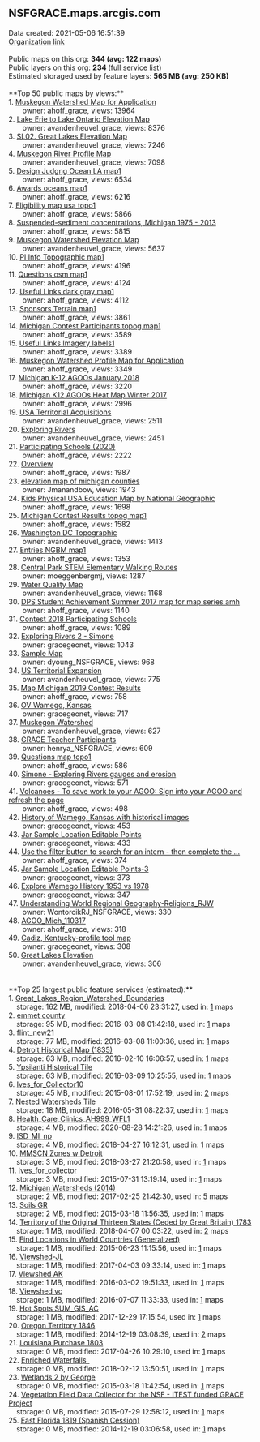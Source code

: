 <h2>NSFGRACE.maps.arcgis.com</h2> Data created: 2021-05-06 16:51:39 <br /><a target='new' href='https://NSFGRACE.maps.arcgis.com'>Organization link</a><br /><br />Public maps on this org: <b>344 (avg: 122 maps)</b><br />Public layers on this org: <b>234 </b>(<a target='new' href='https://services.arcgis.com/wgzKd27pYSsjGo3t/ArcGIS/rest/services'>full service list</a>)<br />Estimated storaged used by feature layers: <b>565 MB (avg: 250 KB)</b><br /><br />**Top 50 public maps by views:**<br />  1. <a target='new' href='https://www.arcgis.com/home/item.html?id=ed360c857b0d4a9d9796159f22286d8e'>Muskegon Watershed Map for Application</a> <br />  &nbsp;&nbsp;&nbsp;&nbsp; &nbsp;&nbsp;owner: ahoff_grace, views: 13964<br />  2. <a target='new' href='https://www.arcgis.com/home/item.html?id=3bb3b3b7efd64182bcfd0cbb46aa9b3f'>Lake Erie to Lake Ontario Elevation Map</a> <br />  &nbsp;&nbsp;&nbsp;&nbsp; &nbsp;&nbsp;owner: avandenheuvel_grace, views: 8376<br />  3. <a target='new' href='https://www.arcgis.com/home/item.html?id=b761067f795b4d93bc53465ae18bffd8'>SL02. Great Lakes Elevation Map</a> <br />  &nbsp;&nbsp;&nbsp;&nbsp; &nbsp;&nbsp;owner: avandenheuvel_grace, views: 7246<br />  4. <a target='new' href='https://www.arcgis.com/home/item.html?id=598e3b4d4d344644b44ceb8366985fec'>Muskegon River Profile Map</a> <br />  &nbsp;&nbsp;&nbsp;&nbsp; &nbsp;&nbsp;owner: avandenheuvel_grace, views: 7098<br />  5. <a target='new' href='https://www.arcgis.com/home/item.html?id=945c5a036a0f4596a64730500b1214ba'>Design Judgng Ocean LA map1</a> <br />  &nbsp;&nbsp;&nbsp;&nbsp; &nbsp;&nbsp;owner: ahoff_grace, views: 6534<br />  6. <a target='new' href='https://www.arcgis.com/home/item.html?id=d43b911c2a6c467fb6ee5e138c342773'>Awards oceans map1</a> <br />  &nbsp;&nbsp;&nbsp;&nbsp; &nbsp;&nbsp;owner: ahoff_grace, views: 6216<br />  7. <a target='new' href='https://www.arcgis.com/home/item.html?id=8113abc375e341439ab036e421f501f5'>Eligibility map usa topo1</a> <br />  &nbsp;&nbsp;&nbsp;&nbsp; &nbsp;&nbsp;owner: ahoff_grace, views: 5866<br />  8. <a target='new' href='https://www.arcgis.com/home/item.html?id=535904b250eb46e091600db91b9e7a7a'>Suspended-sediment concentrations, Michigan 1975 - 2013</a> <br />  &nbsp;&nbsp;&nbsp;&nbsp; &nbsp;&nbsp;owner: ahoff_grace, views: 5815<br />  9. <a target='new' href='https://www.arcgis.com/home/item.html?id=1a075cdeedcc46f1b1106a38e665ee56'>Muskegon Watershed Elevation Map</a> <br />  &nbsp;&nbsp;&nbsp;&nbsp; &nbsp;&nbsp;owner: avandenheuvel_grace, views: 5637<br />  10. <a target='new' href='https://www.arcgis.com/home/item.html?id=ebb89bf47e6a4564a689be1577b0b6f5'>PI Info Topographic map1</a> <br />  &nbsp;&nbsp;&nbsp;&nbsp; &nbsp;&nbsp;owner: ahoff_grace, views: 4196<br />  11. <a target='new' href='https://www.arcgis.com/home/item.html?id=9ae9dedb9d4a48ec8b200cae0c9f20ba'>Questions osm map1</a> <br />  &nbsp;&nbsp;&nbsp;&nbsp; &nbsp;&nbsp;owner: ahoff_grace, views: 4124<br />  12. <a target='new' href='https://www.arcgis.com/home/item.html?id=04954cc7d5514854950eb3e2f6c11035'>Useful Links dark gray map1</a> <br />  &nbsp;&nbsp;&nbsp;&nbsp; &nbsp;&nbsp;owner: ahoff_grace, views: 4112<br />  13. <a target='new' href='https://www.arcgis.com/home/item.html?id=f23835a48add49458e5fab3f587e3d61'>Sponsors Terrain map1</a> <br />  &nbsp;&nbsp;&nbsp;&nbsp; &nbsp;&nbsp;owner: ahoff_grace, views: 3861<br />  14. <a target='new' href='https://www.arcgis.com/home/item.html?id=925c986aee054120918ea633d500a92a'>Michigan Contest Participants topog map1</a> <br />  &nbsp;&nbsp;&nbsp;&nbsp; &nbsp;&nbsp;owner: ahoff_grace, views: 3589<br />  15. <a target='new' href='https://www.arcgis.com/home/item.html?id=91f2d1aef48a42d49895640f1b57af36'>Useful Links Imagery labels1</a> <br />  &nbsp;&nbsp;&nbsp;&nbsp; &nbsp;&nbsp;owner: ahoff_grace, views: 3389<br />  16. <a target='new' href='https://www.arcgis.com/home/item.html?id=3ca3f8d94c4f40228244b15c41ed9485'>Muskegon Watershed Profile Map for Application</a> <br />  &nbsp;&nbsp;&nbsp;&nbsp; &nbsp;&nbsp;owner: ahoff_grace, views: 3349<br />  17. <a target='new' href='https://www.arcgis.com/home/item.html?id=30a01595760641e3af919f6996f6d40d'>Michigan K-12 AGOOs January 2018</a> <br />  &nbsp;&nbsp;&nbsp;&nbsp; &nbsp;&nbsp;owner: ahoff_grace, views: 3220<br />  18. <a target='new' href='https://www.arcgis.com/home/item.html?id=ca2a6f91751c49b3a761e6634714d632'>Michigan K12 AGOOs Heat Map Winter 2017</a> <br />  &nbsp;&nbsp;&nbsp;&nbsp; &nbsp;&nbsp;owner: ahoff_grace, views: 2996<br />  19. <a target='new' href='https://www.arcgis.com/home/item.html?id=556d5345324c432e9e7f976898ba0a73'>USA Territorial Acquisitions </a> <br />  &nbsp;&nbsp;&nbsp;&nbsp; &nbsp;&nbsp;owner: avandenheuvel_grace, views: 2511<br />  20. <a target='new' href='https://www.arcgis.com/home/item.html?id=1fdb0dc963f6478aa3542bac0a69bf8e'>Exploring Rivers</a> <br />  &nbsp;&nbsp;&nbsp;&nbsp; &nbsp;&nbsp;owner: avandenheuvel_grace, views: 2451<br />  21. <a target='new' href='https://www.arcgis.com/home/item.html?id=39171fe3f8d741e1ba53c9898e885b87'>Participating Schools (2020)</a> <br />  &nbsp;&nbsp;&nbsp;&nbsp; &nbsp;&nbsp;owner: ahoff_grace, views: 2222<br />  22. <a target='new' href='https://www.arcgis.com/home/item.html?id=4f5714e2fe5b4acb9cfa8a324c39e53a'>Overview</a> <br />  &nbsp;&nbsp;&nbsp;&nbsp; &nbsp;&nbsp;owner: ahoff_grace, views: 1987<br />  23. <a target='new' href='https://www.arcgis.com/home/item.html?id=8a95f350f10b404aa2682e3558865b31'>elevation map of michigan counties</a> <br />  &nbsp;&nbsp;&nbsp;&nbsp; &nbsp;&nbsp;owner: Jmanandbow, views: 1943<br />  24. <a target='new' href='https://www.arcgis.com/home/item.html?id=719094a7cbe345879f22690926a8fec7'>Kids Physical USA Education Map by National Geographic</a> <br />  &nbsp;&nbsp;&nbsp;&nbsp; &nbsp;&nbsp;owner: ahoff_grace, views: 1698<br />  25. <a target='new' href='https://www.arcgis.com/home/item.html?id=2eb7a8dd71434ecd8aaa43772481b2e1'>Michigan Contest Results topog map1</a> <br />  &nbsp;&nbsp;&nbsp;&nbsp; &nbsp;&nbsp;owner: ahoff_grace, views: 1582<br />  26. <a target='new' href='https://www.arcgis.com/home/item.html?id=d708f2d958ca4b83b23458b123348025'>Washington DC Topographic</a> <br />  &nbsp;&nbsp;&nbsp;&nbsp; &nbsp;&nbsp;owner: avandenheuvel_grace, views: 1413<br />  27. <a target='new' href='https://www.arcgis.com/home/item.html?id=57e8729e9143412489dd04fe0661c0e4'>Entries NGBM map1</a> <br />  &nbsp;&nbsp;&nbsp;&nbsp; &nbsp;&nbsp;owner: ahoff_grace, views: 1353<br />  28. <a target='new' href='https://www.arcgis.com/home/item.html?id=a3671aa557574c5987544b825a38cf49'>Central Park STEM Elementary Walking Routes</a> <br />  &nbsp;&nbsp;&nbsp;&nbsp; &nbsp;&nbsp;owner: moeggenbergmj, views: 1287<br />  29. <a target='new' href='https://www.arcgis.com/home/item.html?id=bc7b0966b2f64f0b80b23f38a853e021'>Water Quality Map</a> <br />  &nbsp;&nbsp;&nbsp;&nbsp; &nbsp;&nbsp;owner: avandenheuvel_grace, views: 1168<br />  30. <a target='new' href='https://www.arcgis.com/home/item.html?id=f862ff50ed3243a9ab30671187b75cb7'>DPS Student Achievement Summer 2017 map for map series amh</a> <br />  &nbsp;&nbsp;&nbsp;&nbsp; &nbsp;&nbsp;owner: ahoff_grace, views: 1140<br />  31. <a target='new' href='https://www.arcgis.com/home/item.html?id=d3c93a83af8e498e9bd7ba5c261e5228'>Contest 2018 Participating Schools</a> <br />  &nbsp;&nbsp;&nbsp;&nbsp; &nbsp;&nbsp;owner: ahoff_grace, views: 1089<br />  32. <a target='new' href='https://www.arcgis.com/home/item.html?id=1f44dfbc22064d06955c0e629a7aff7e'>Exploring Rivers 2 - Simone</a> <br />  &nbsp;&nbsp;&nbsp;&nbsp; &nbsp;&nbsp;owner: gracegeonet, views: 1043<br />  33. <a target='new' href='https://www.arcgis.com/home/item.html?id=6b310f3c32634401a469aa8e46268c0d'>Sample Map</a> <br />  &nbsp;&nbsp;&nbsp;&nbsp; &nbsp;&nbsp;owner: dyoung_NSFGRACE, views: 968<br />  34. <a target='new' href='https://www.arcgis.com/home/item.html?id=70bf346ab46c41ff9250cd7b98699ca9'>US Territorial Expansion</a> <br />  &nbsp;&nbsp;&nbsp;&nbsp; &nbsp;&nbsp;owner: avandenheuvel_grace, views: 775<br />  35. <a target='new' href='https://www.arcgis.com/home/item.html?id=96985903f4724bd28325f29e5978d6f2'>Map Michigan 2019 Contest Results</a> <br />  &nbsp;&nbsp;&nbsp;&nbsp; &nbsp;&nbsp;owner: ahoff_grace, views: 758<br />  36. <a target='new' href='https://www.arcgis.com/home/item.html?id=62712c953e234a0a86468fcddf0cb558'>OV Wamego, Kansas</a> <br />  &nbsp;&nbsp;&nbsp;&nbsp; &nbsp;&nbsp;owner: gracegeonet, views: 717<br />  37. <a target='new' href='https://www.arcgis.com/home/item.html?id=03248c9a17684e48a542f51ab55a104b'>Muskegon Watershed</a> <br />  &nbsp;&nbsp;&nbsp;&nbsp; &nbsp;&nbsp;owner: avandenheuvel_grace, views: 627<br />  38. <a target='new' href='https://www.arcgis.com/home/item.html?id=891d0b97f7c94b2ab11415bf2c03186a'>GRACE Teacher Participants</a> <br />  &nbsp;&nbsp;&nbsp;&nbsp; &nbsp;&nbsp;owner: henrya_NSFGRACE, views: 609<br />  39. <a target='new' href='https://www.arcgis.com/home/item.html?id=00c33a9464e7452db673a3f549318579'>Questions map topo1</a> <br />  &nbsp;&nbsp;&nbsp;&nbsp; &nbsp;&nbsp;owner: ahoff_grace, views: 586<br />  40. <a target='new' href='https://www.arcgis.com/home/item.html?id=e263501378fc45008dc28e0ac88645bc'>Simone - Exploring Rivers gauges and erosion</a> <br />  &nbsp;&nbsp;&nbsp;&nbsp; &nbsp;&nbsp;owner: gracegeonet, views: 571<br />  41. <a target='new' href='https://www.arcgis.com/home/item.html?id=a20beb99567a41e2bb79cf7093a1488c'>Volcanoes - To save work to your AGOO: Sign into your AGOO and refresh the page</a> <br />  &nbsp;&nbsp;&nbsp;&nbsp; &nbsp;&nbsp;owner: ahoff_grace, views: 498<br />  42. <a target='new' href='https://www.arcgis.com/home/item.html?id=89b97448bed444559c4c0312150fee8b'>History of Wamego, Kansas with historical images</a> <br />  &nbsp;&nbsp;&nbsp;&nbsp; &nbsp;&nbsp;owner: gracegeonet, views: 453<br />  43. <a target='new' href='https://www.arcgis.com/home/item.html?id=fd28eda2d0ca4069985a91f6084aabc3'>Jar Sample Location Editable Points</a> <br />  &nbsp;&nbsp;&nbsp;&nbsp; &nbsp;&nbsp;owner: gracegeonet, views: 433<br />  44. <a target='new' href='https://www.arcgis.com/home/item.html?id=ba585d9c74e24ab0b8e316793a71e744'>Use the filter button to search for an intern - then complete the ...</a> <br />  &nbsp;&nbsp;&nbsp;&nbsp; &nbsp;&nbsp;owner: ahoff_grace, views: 374<br />  45. <a target='new' href='https://www.arcgis.com/home/item.html?id=939338fb4eca462ab1c73ae8c5f825b3'>Jar Sample Location Editable Points-3</a> <br />  &nbsp;&nbsp;&nbsp;&nbsp; &nbsp;&nbsp;owner: gracegeonet, views: 373<br />  46. <a target='new' href='https://www.arcgis.com/home/item.html?id=b86da66ed966459e93b7cf8ac9c619d9'>Explore Wamego History 1953 vs 1978</a> <br />  &nbsp;&nbsp;&nbsp;&nbsp; &nbsp;&nbsp;owner: gracegeonet, views: 347<br />  47. <a target='new' href='https://www.arcgis.com/home/item.html?id=0d65d9d71cda41b2905c4c557a5e8201'>Understanding World Regional Geography-Religions_RJW</a> <br />  &nbsp;&nbsp;&nbsp;&nbsp; &nbsp;&nbsp;owner: WontorcikRJ_NSFGRACE, views: 330<br />  48. <a target='new' href='https://www.arcgis.com/home/item.html?id=c98a63208e3545c68b5f33aed034e898'>AGOO_Mich_110317</a> <br />  &nbsp;&nbsp;&nbsp;&nbsp; &nbsp;&nbsp;owner: ahoff_grace, views: 318<br />  49. <a target='new' href='https://www.arcgis.com/home/item.html?id=acc6ed9c49774e34bc47480e35add35d'>Cadiz, Kentucky-profile tool map</a> <br />  &nbsp;&nbsp;&nbsp;&nbsp; &nbsp;&nbsp;owner: gracegeonet, views: 308<br />  50. <a target='new' href='https://www.arcgis.com/home/item.html?id=94686a3ed6474aef956078105061fc0c'>Great Lakes Elevation</a> <br />  &nbsp;&nbsp;&nbsp;&nbsp; &nbsp;&nbsp;owner: avandenheuvel_grace, views: 306<br /><br /><br />**Top 25 largest public feature services (estimated):**<br /> 1. <a target='new' href='https://www.arcgis.com/home/item.html?id=69f2c60b18cb47b280e8f870d917e14b'>Great_Lakes_Region_Watershed_Boundaries</a><br /> &nbsp;&nbsp;&nbsp;&nbsp;storage: 162 MB, modified: 2018-04-06 23:31:27,  used in: <a target='new' href='https://ed-ind-tb.s3-us-west-1.amazonaws.com/ADI/69f2c60b18cb47b280e8f870d917e14b.html'> 1</a> maps<br /> 2. <a target='new' href='https://www.arcgis.com/home/item.html?id=58b1ceef39de4cfbb5b3b0eb4b4b99f7'>emmet county</a><br /> &nbsp;&nbsp;&nbsp;&nbsp;storage: 95 MB, modified: 2016-03-08 01:42:18,  used in: <a target='new' href='https://ed-ind-tb.s3-us-west-1.amazonaws.com/ADI/58b1ceef39de4cfbb5b3b0eb4b4b99f7.html'> 1</a> maps<br /> 3. <a target='new' href='https://www.arcgis.com/home/item.html?id=6af2a49f8cd34ac8b402cf4dc97c9661'>flint_new21</a><br /> &nbsp;&nbsp;&nbsp;&nbsp;storage: 77 MB, modified: 2016-03-08 11:00:36,  used in: <a target='new' href='https://ed-ind-tb.s3-us-west-1.amazonaws.com/ADI/6af2a49f8cd34ac8b402cf4dc97c9661.html'> 1</a> maps<br /> 4. <a target='new' href='https://www.arcgis.com/home/item.html?id=81cae0674ac5418daece8a1022e7fab5'>Detroit Historical Map (1835)</a><br /> &nbsp;&nbsp;&nbsp;&nbsp;storage: 63 MB, modified: 2016-02-10 16:06:57,  used in: <a target='new' href='https://ed-ind-tb.s3-us-west-1.amazonaws.com/ADI/81cae0674ac5418daece8a1022e7fab5.html'> 1</a> maps<br /> 5. <a target='new' href='https://www.arcgis.com/home/item.html?id=b7f78e00d8e64038a4f1b10b1616f706'>Ypsilanti Historical Tile</a><br /> &nbsp;&nbsp;&nbsp;&nbsp;storage: 63 MB, modified: 2016-03-09 10:25:55,  used in: <a target='new' href='https://ed-ind-tb.s3-us-west-1.amazonaws.com/ADI/b7f78e00d8e64038a4f1b10b1616f706.html'> 1</a> maps<br /> 6. <a target='new' href='https://www.arcgis.com/home/item.html?id=cbc6dd85340a4159b9dc3ac9a6d199c7'>Ives_for_Collector10</a><br /> &nbsp;&nbsp;&nbsp;&nbsp;storage: 45 MB, modified: 2015-08-01 17:52:19,  used in: <a target='new' href='https://ed-ind-tb.s3-us-west-1.amazonaws.com/ADI/cbc6dd85340a4159b9dc3ac9a6d199c7.html'> 2</a> maps<br /> 7. <a target='new' href='https://www.arcgis.com/home/item.html?id=baaff9ebfaa74571b6244f48dc526363'>Nested Watersheds Tile</a><br /> &nbsp;&nbsp;&nbsp;&nbsp;storage: 18 MB, modified: 2016-05-31 08:22:37,  used in: <a target='new' href='https://ed-ind-tb.s3-us-west-1.amazonaws.com/ADI/baaff9ebfaa74571b6244f48dc526363.html'> 1</a> maps<br /> 8. <a target='new' href='https://www.arcgis.com/home/item.html?id=ef73db5b5dde4b78ac25dfd88b928637'>Health_Care_Clinics_AH999_WFL1</a><br /> &nbsp;&nbsp;&nbsp;&nbsp;storage: 4 MB, modified: 2020-08-28 14:21:26,  used in: <a target='new' href='https://ed-ind-tb.s3-us-west-1.amazonaws.com/ADI/ef73db5b5dde4b78ac25dfd88b928637.html'> 1</a> maps<br /> 9. <a target='new' href='https://www.arcgis.com/home/item.html?id=29f626c43ee84c7d88fa80e561d6dbfa'>ISD_MI_np</a><br /> &nbsp;&nbsp;&nbsp;&nbsp;storage: 4 MB, modified: 2018-04-27 16:12:31,  used in: <a target='new' href='https://ed-ind-tb.s3-us-west-1.amazonaws.com/ADI/29f626c43ee84c7d88fa80e561d6dbfa.html'> 1</a> maps<br /> 10. <a target='new' href='https://www.arcgis.com/home/item.html?id=53578137e6be42faaf37511718fd54dd'>MMSCN Zones w Detroit</a><br /> &nbsp;&nbsp;&nbsp;&nbsp;storage: 3 MB, modified: 2018-03-27 21:20:58,  used in: <a target='new' href='https://ed-ind-tb.s3-us-west-1.amazonaws.com/ADI/53578137e6be42faaf37511718fd54dd.html'> 1</a> maps<br /> 11. <a target='new' href='https://www.arcgis.com/home/item.html?id=4c49acfd3cc6429885ee7e68d71469f1'>Ives_for_collector</a><br /> &nbsp;&nbsp;&nbsp;&nbsp;storage: 3 MB, modified: 2015-07-31 13:19:14,  used in: <a target='new' href='https://ed-ind-tb.s3-us-west-1.amazonaws.com/ADI/4c49acfd3cc6429885ee7e68d71469f1.html'> 1</a> maps<br /> 12. <a target='new' href='https://www.arcgis.com/home/item.html?id=d9233f8191c64d8aa46f05526091f055'>Michigan Watersheds (2014)</a><br /> &nbsp;&nbsp;&nbsp;&nbsp;storage: 2 MB, modified: 2017-02-25 21:42:30,  used in: <a target='new' href='https://ed-ind-tb.s3-us-west-1.amazonaws.com/ADI/d9233f8191c64d8aa46f05526091f055.html'> 5</a> maps<br /> 13. <a target='new' href='https://www.arcgis.com/home/item.html?id=258f23eceb00474c946aabd775f667f8'>Soils GR</a><br /> &nbsp;&nbsp;&nbsp;&nbsp;storage: 2 MB, modified: 2015-03-18 11:56:35,  used in: <a target='new' href='https://ed-ind-tb.s3-us-west-1.amazonaws.com/ADI/258f23eceb00474c946aabd775f667f8.html'> 1</a> maps<br /> 14. <a target='new' href='https://www.arcgis.com/home/item.html?id=6dc18c87d4b846389bb21ae6bb33dfb7'>Territory of the Original Thirteen States (Ceded by Great Britain) 1783</a><br /> &nbsp;&nbsp;&nbsp;&nbsp;storage: 1 MB, modified: 2018-04-07 00:03:22,  used in: <a target='new' href='https://ed-ind-tb.s3-us-west-1.amazonaws.com/ADI/6dc18c87d4b846389bb21ae6bb33dfb7.html'> 2</a> maps<br /> 15. <a target='new' href='https://www.arcgis.com/home/item.html?id=5919400f1f704c00a5e364b146feccac'>Find Locations in World Countries (Generalized)</a><br /> &nbsp;&nbsp;&nbsp;&nbsp;storage: 1 MB, modified: 2015-06-23 11:15:56,  used in: <a target='new' href='https://ed-ind-tb.s3-us-west-1.amazonaws.com/ADI/5919400f1f704c00a5e364b146feccac.html'> 1</a> maps<br /> 16. <a target='new' href='https://www.arcgis.com/home/item.html?id=9269fd6c5720463e80ae51a2b80524c3'>Viewshed-JL</a><br /> &nbsp;&nbsp;&nbsp;&nbsp;storage: 1 MB, modified: 2017-04-03 09:33:14,  used in: <a target='new' href='https://ed-ind-tb.s3-us-west-1.amazonaws.com/ADI/9269fd6c5720463e80ae51a2b80524c3.html'> 1</a> maps<br /> 17. <a target='new' href='https://www.arcgis.com/home/item.html?id=541be6e9fb7841b5ac47365cc3c4ed3b'>Viewshed AK</a><br /> &nbsp;&nbsp;&nbsp;&nbsp;storage: 1 MB, modified: 2016-03-02 19:51:33,  used in: <a target='new' href='https://ed-ind-tb.s3-us-west-1.amazonaws.com/ADI/541be6e9fb7841b5ac47365cc3c4ed3b.html'> 1</a> maps<br /> 18. <a target='new' href='https://www.arcgis.com/home/item.html?id=7f1ada810f844f6f9a246857c3fd0435'>Viewshed vc</a><br /> &nbsp;&nbsp;&nbsp;&nbsp;storage: 1 MB, modified: 2016-07-07 11:33:33,  used in: <a target='new' href='https://ed-ind-tb.s3-us-west-1.amazonaws.com/ADI/7f1ada810f844f6f9a246857c3fd0435.html'> 1</a> maps<br /> 19. <a target='new' href='https://www.arcgis.com/home/item.html?id=c8c7645a35934b4995ec6e3cc72e1224'>Hot Spots SUM_GIS_AC</a><br /> &nbsp;&nbsp;&nbsp;&nbsp;storage: 1 MB, modified: 2017-12-29 17:15:54,  used in: <a target='new' href='https://ed-ind-tb.s3-us-west-1.amazonaws.com/ADI/c8c7645a35934b4995ec6e3cc72e1224.html'> 1</a> maps<br /> 20. <a target='new' href='https://www.arcgis.com/home/item.html?id=00471b63a27f489ba8659f3f66446df4'>Oregon Territory 1846</a><br /> &nbsp;&nbsp;&nbsp;&nbsp;storage: 1 MB, modified: 2014-12-19 03:08:39,  used in: <a target='new' href='https://ed-ind-tb.s3-us-west-1.amazonaws.com/ADI/00471b63a27f489ba8659f3f66446df4.html'> 2</a> maps<br /> 21. <a target='new' href='https://www.arcgis.com/home/item.html?id=223e1069fa3e45f5875c500696baef47'>Louisiana Purchase 1803</a><br /> &nbsp;&nbsp;&nbsp;&nbsp;storage: 0 MB, modified: 2017-04-26 10:29:10,  used in: <a target='new' href='https://ed-ind-tb.s3-us-west-1.amazonaws.com/ADI/223e1069fa3e45f5875c500696baef47.html'> 1</a> maps<br /> 22. <a target='new' href='https://www.arcgis.com/home/item.html?id=a128b65c36de4739990131fe3af4e68e'>Enriched Waterfalls_</a><br /> &nbsp;&nbsp;&nbsp;&nbsp;storage: 0 MB, modified: 2018-02-12 13:50:51,  used in: <a target='new' href='https://ed-ind-tb.s3-us-west-1.amazonaws.com/ADI/a128b65c36de4739990131fe3af4e68e.html'> 1</a> maps<br /> 23. <a target='new' href='https://www.arcgis.com/home/item.html?id=d02cef44313f4e0bb49f0a2efc260f9a'>Wetlands 2 by George</a><br /> &nbsp;&nbsp;&nbsp;&nbsp;storage: 0 MB, modified: 2015-03-18 11:42:54,  used in: <a target='new' href='https://ed-ind-tb.s3-us-west-1.amazonaws.com/ADI/d02cef44313f4e0bb49f0a2efc260f9a.html'> 1</a> maps<br /> 24. <a target='new' href='https://www.arcgis.com/home/item.html?id=761ba3ef60744481834d9ce3880b0361'>Vegetation Field Data Collector for the NSF - ITEST funded GRACE Project</a><br /> &nbsp;&nbsp;&nbsp;&nbsp;storage: 0 MB, modified: 2015-07-29 12:58:12,  used in: <a target='new' href='https://ed-ind-tb.s3-us-west-1.amazonaws.com/ADI/761ba3ef60744481834d9ce3880b0361.html'> 1</a> maps<br /> 25. <a target='new' href='https://www.arcgis.com/home/item.html?id=b7ef8ccf6edb4c3e9cbd082bb76b5ef9'>East Florida 1819 (Spanish Cession)</a><br /> &nbsp;&nbsp;&nbsp;&nbsp;storage: 0 MB, modified: 2014-12-19 03:06:58,  used in: <a target='new' href='https://ed-ind-tb.s3-us-west-1.amazonaws.com/ADI/b7ef8ccf6edb4c3e9cbd082bb76b5ef9.html'> 1</a> maps<br />